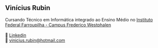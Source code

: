 

<!--
**vinirubin/vinirubin** is a ✨ _special_ ✨ repository because its `README.md` (this file) appears on your GitHub profile.

Here are some ideas to get you started:

- 🔭 I’m currently working on ...
- 🌱 I’m currently learning ...
- 👯 I’m looking to collaborate on ...
- 🤔 I’m looking for help with ...
- 💬 Ask me about ...
- 📫 How to reach me: ...
- 😄 Pronouns: ...
- ⚡ Fun fact: ...
-->

## Vinícius Rubin

Cursando Técnico em Informática integrado ao Ensino Médio no <a href="https://www.iffarroupilha.edu.br/frederico-westphalen" target="blank">Instituto Federal Farroupilha - Campus Frederico Westphalen</a>
<br><br>
💼&nbsp;<a href="https://www.linkedin.com/in/vin%C3%ADcius-rubin-4202991b3/">Linkedin</a>
<br>
:e-mail:&nbsp;vinicius.rubin@hotmail.com
